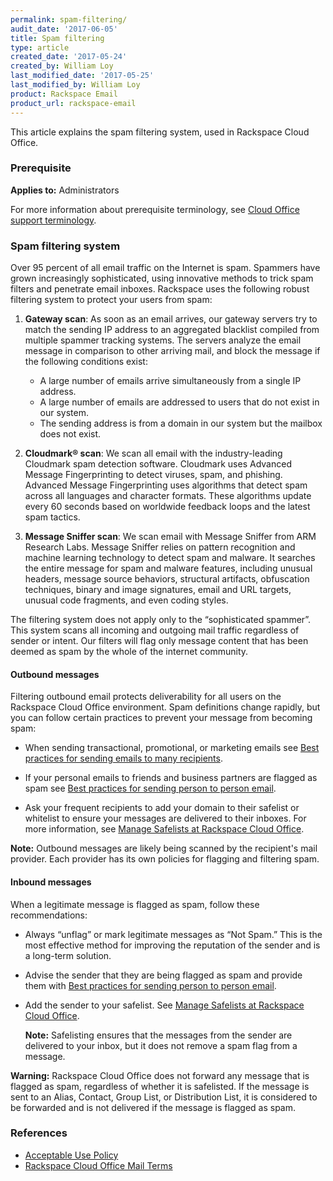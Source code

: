 ```yaml
---
permalink: spam-filtering/
audit_date: '2017-06-05'
title: Spam filtering
type: article
created_date: '2017-05-24'
created_by: William Loy
last_modified_date: '2017-05-25'
last_modified_by: William Loy
product: Rackspace Email
product_url: rackspace-email
---
```


This article explains the spam filtering system, used in Rackspace Cloud Office.

### Prerequisite

**Applies to:** Administrators

For more information about prerequisite terminology, see [Cloud Office support terminology](/how-to/cloud-office-support-terminology).

### Spam filtering system

Over 95 percent of all email traffic on the Internet is spam. Spammers have grown increasingly sophisticated, using innovative methods to trick spam filters and penetrate email inboxes. Rackspace uses the following robust filtering system to protect your users from spam:

1. **Gateway scan**: As soon as an email arrives, our gateway servers try to match the sending IP address to an aggregated blacklist compiled from multiple spammer tracking systems. The servers analyze the email message in comparison to other arriving mail, and block the message if the following conditions exist:

   - A large number of emails arrive simultaneously from a single IP address.
   - A large number of emails are addressed to users that do not exist in our system.
   - The sending address is from a domain in our system but the mailbox does not exist.

2. **Cloudmark® scan**: We scan all email with the industry-leading Cloudmark spam detection software. Cloudmark uses Advanced Message Fingerprinting to detect viruses, spam, and phishing. Advanced Message Fingerprinting uses algorithms that detect spam across all languages and character formats. These algorithms update every 60 seconds based on worldwide feedback loops and the latest spam tactics.

3. **Message Sniffer scan**: We scan email with Message Sniffer from ARM Research Labs. Message Sniffer relies on pattern recognition and machine learning technology to detect spam and malware. It searches the entire message for spam and malware features, including unusual headers, message source behaviors, structural artifacts, obfuscation techniques, binary and image signatures, email and URL targets, unusual code fragments, and even coding styles.

The filtering system does not apply only to the “sophisticated spammer”. This system scans all incoming and outgoing mail traffic regardless of sender or intent.  Our filters will flag only message content that has been deemed as spam by the whole of the internet community.

#### Outbound messages

Filtering outbound email protects deliverability for all users on the Rackspace Cloud Office environment.
Spam definitions change rapidly, but you can follow certain practices to prevent your message from becoming spam:

- When sending transactional, promotional, or marketing emails see [Best practices for sending emails to many recipients](/how-to/best-practices-for-sending-emails-to-many-recipients/).

- If your personal emails to friends and business partners are flagged as spam see [Best practices for sending person to person email](/how-to/best-practices-for-sending-person-to-person-email/).

- Ask your frequent recipients to add your domain to their safelist or whitelist to ensure your messages are delivered to their inboxes. For more information, see [Manage Safelists at Rackspace Cloud Office](/how-to/spam-preferences-safe-lists-and-black-list-in-rackspace-email/#manage-safelists).

**Note:** Outbound messages are likely being scanned by the recipient's mail provider. Each provider has its own policies for flagging and filtering spam.

#### Inbound messages

When a legitimate message is flagged as spam, follow these recommendations:

- Always “unflag” or mark legitimate messages  as “Not Spam.” This is the most effective method for improving the reputation of the sender and is a long-term solution.

- Advise the sender that they are being flagged as spam and provide them with [Best practices for sending person to person email](/how-to/best-practices-for-sending-person-to-person-email/).

- Add the sender to your safelist. See [Manage Safelists at Rackspace Cloud Office](/how-to/spam-preferences-safe-lists-and-black-list-in-rackspace-email/#manage-safelists).

   **Note:** Safelisting ensures that the messages from the sender are delivered to your inbox, but it does not remove a spam flag from a message.

**Warning:** Rackspace Cloud Office does not forward any message that is flagged as spam, regardless of whether it is safelisted. If the message is sent to an Alias, Contact, Group List, or Distribution List, it is considered to be forwarded and is not delivered if the message is flagged as spam.

### References

- [Acceptable Use Policy](https://www.rackspace.com/information/legal/aup?_ga=2.75345873.298003222.1495221511-62538955.1439921553)
- [Rackspace Cloud Office Mail Terms](https://www.rackspace.com/information/legal/mailterms)

